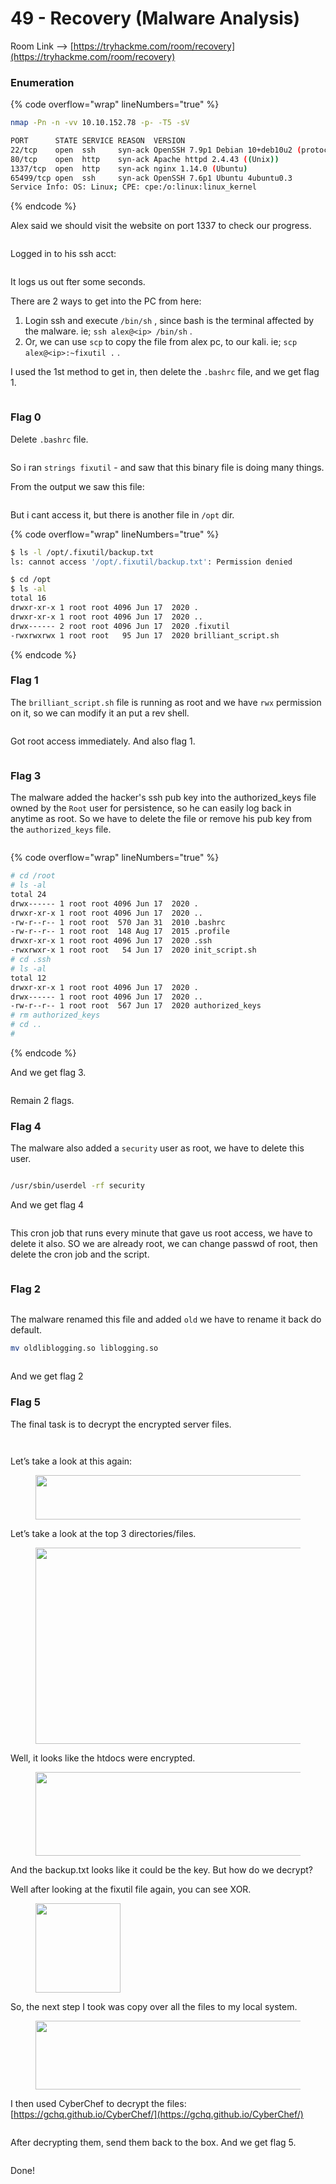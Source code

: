# 49 - Recovery (Malware Analysis)

Room Link --> [https://tryhackme.com/room/recovery](https://tryhackme.com/room/recovery)

### Enumeration

{% code overflow="wrap" lineNumbers="true" %}
```bash
nmap -Pn -n -vv 10.10.152.78 -p- -T5 -sV

PORT      STATE SERVICE REASON  VERSION
22/tcp    open  ssh     syn-ack OpenSSH 7.9p1 Debian 10+deb10u2 (protocol 2.0)
80/tcp    open  http    syn-ack Apache httpd 2.4.43 ((Unix))
1337/tcp  open  http    syn-ack nginx 1.14.0 (Ubuntu)
65499/tcp open  ssh     syn-ack OpenSSH 7.6p1 Ubuntu 4ubuntu0.3
Service Info: OS: Linux; CPE: cpe:/o:linux:linux_kernel
```
{% endcode %}

Alex said we should visit the website on port 1337 to check our progress.

<figure><img src=".gitbook/assets/image (16).png" alt=""><figcaption></figcaption></figure>

Logged in to his ssh acct:

<figure><img src=".gitbook/assets/image (17).png" alt=""><figcaption></figcaption></figure>

It logs us out fter some seconds.

There are 2 ways to get into the PC from here:

1. Login ssh and execute `/bin/sh` , since bash is the terminal affected by the malware. ie;  `ssh alex@<ip> /bin/sh` .
2. Or, we can use `scp` to copy the file from alex pc, to our kali. ie; `scp alex@<ip>:~fixutil .` .

I used the 1st method to get in, then delete the `.bashrc` file, and we get flag 1.

<figure><img src=".gitbook/assets/image (8) (1) (1) (1) (1) (1) (1) (1).png" alt=""><figcaption></figcaption></figure>

### Flag 0

Delete `.bashrc` file.

<figure><img src=".gitbook/assets/image (1) (1) (1) (1) (1) (1) (1) (1) (1) (1) (1) (1) (1) (1) (1).png" alt=""><figcaption></figcaption></figure>

So i ran `strings fixutil` - and saw that this binary file is doing many things.

From the output we saw this file:

<figure><img src=".gitbook/assets/image (2) (1) (1) (1) (1) (1) (1) (1) (1) (1) (1) (1) (1) (1).png" alt=""><figcaption></figcaption></figure>

But i cant access it, but there is another file in `/opt` dir.

{% code overflow="wrap" lineNumbers="true" %}
```bash
$ ls -l /opt/.fixutil/backup.txt
ls: cannot access '/opt/.fixutil/backup.txt': Permission denied

$ cd /opt
$ ls -al
total 16
drwxr-xr-x 1 root root 4096 Jun 17  2020 .
drwxr-xr-x 1 root root 4096 Jun 17  2020 ..
drwx------ 2 root root 4096 Jun 17  2020 .fixutil
-rwxrwxrwx 1 root root   95 Jun 17  2020 brilliant_script.sh
```
{% endcode %}

### Flag 1

The `brilliant_script.sh` file is running as root and we have `rwx` permission on it, so we can modify it an put a rev shell.

<figure><img src=".gitbook/assets/image (3) (1) (1) (1) (1) (1) (1) (1) (1) (1) (1) (1) (1) (1).png" alt=""><figcaption></figcaption></figure>

Got root access immediately. And also flag 1.

<figure><img src=".gitbook/assets/image (4) (1) (1) (1) (1) (1) (1) (1) (1) (1) (1) (1) (1).png" alt=""><figcaption></figcaption></figure>

### Flag 3

The malware added the hacker's ssh pub key into the authorized\_keys file owned by the `Root` user for persistence, so he can easily log back in anytime as root. So we have to delete the file or remove his pub key from the `authorized_keys` file.

<figure><img src=".gitbook/assets/image (5) (1) (1) (1) (1) (1) (1) (1) (1) (1) (1) (1) (1).png" alt=""><figcaption></figcaption></figure>

{% code overflow="wrap" lineNumbers="true" %}
```bash
# cd /root
# ls -al
total 24
drwx------ 1 root root 4096 Jun 17  2020 .
drwxr-xr-x 1 root root 4096 Jun 17  2020 ..
-rw-r--r-- 1 root root  570 Jan 31  2010 .bashrc
-rw-r--r-- 1 root root  148 Aug 17  2015 .profile
drwxr-xr-x 1 root root 4096 Jun 17  2020 .ssh
-rwxrwxr-x 1 root root   54 Jun 17  2020 init_script.sh
# cd .ssh
# ls -al
total 12
drwxr-xr-x 1 root root 4096 Jun 17  2020 .
drwx------ 1 root root 4096 Jun 17  2020 ..
-rw-r--r-- 1 root root  567 Jun 17  2020 authorized_keys
# rm authorized_keys
# cd ..
# 
```
{% endcode %}

And we get flag 3.

<figure><img src=".gitbook/assets/image (6) (1) (1) (1) (1) (1) (1) (1) (1) (1) (1) (1) (1).png" alt=""><figcaption></figcaption></figure>

Remain 2 flags.

### Flag 4

The malware also added a `security` user as root, we have to delete this user.

<figure><img src=".gitbook/assets/image (7) (1) (1) (1) (1) (1) (1) (1) (1) (1).png" alt=""><figcaption></figcaption></figure>

```bash
/usr/sbin/userdel -rf security 
```

And we get flag 4

<figure><img src=".gitbook/assets/image (8) (1) (1) (1) (1) (1) (1) (1) (1).png" alt=""><figcaption></figcaption></figure>

This cron job that runs every minute that gave us root access, we have to delete it also. SO we are already root, we can change passwd of root, then delete the cron job and the script.

<figure><img src=".gitbook/assets/image (9) (1) (1) (1) (1) (1).png" alt=""><figcaption></figcaption></figure>

### Flag 2

<figure><img src=".gitbook/assets/image (10) (1) (1) (1) (1).png" alt=""><figcaption></figcaption></figure>

The malware renamed this file and added `old` we have to rename it back do default.

```bash
mv oldliblogging.so liblogging.so
```

<figure><img src=".gitbook/assets/image (11) (1) (1) (1).png" alt=""><figcaption></figcaption></figure>

And we get flag 2

### Flag 5

The final task is to decrypt the encrypted server files.

<figure><img src=".gitbook/assets/image (12) (1).png" alt=""><figcaption></figcaption></figure>

<figure><img src=".gitbook/assets/image (13) (1).png" alt=""><figcaption></figcaption></figure>

Let’s take a look at this again:

<figure><img src="https://gameofpwnz.com/wp-content/uploads/2020/08/logging.png" alt="" height="71" width="521"><figcaption></figcaption></figure>

Let’s take a look at the top 3 directories/files.

<figure><img src="https://gameofpwnz.com/wp-content/uploads/2020/08/encrypted.png" alt="" height="314" width="629"><figcaption></figcaption></figure>

Well, it looks like the htdocs were encrypted.

<figure><img src="https://gameofpwnz.com/wp-content/uploads/2020/08/backup.png" alt="" height="134" width="617"><figcaption></figcaption></figure>

And the backup.txt looks like it could be the key. But how do we decrypt?

Well after looking at the fixutil file again, you can see XOR.

<figure><img src="https://gameofpwnz.com/wp-content/uploads/2020/08/xor.png" alt="" height="143" width="136"><figcaption></figcaption></figure>

So, the next step I took was copy over all the files to my local system.

<figure><img src="https://gameofpwnz.com/wp-content/uploads/2020/08/scphtdocs.png" alt="" height="110" width="772"><figcaption></figcaption></figure>

I then used CyberChef to decrypt the files: [https://gchq.github.io/CyberChef/](https://gchq.github.io/CyberChef/)

<figure><img src=".gitbook/assets/image (14) (1).png" alt=""><figcaption></figcaption></figure>

After decrypting them, send them back to the box. And we get flag 5.

<figure><img src=".gitbook/assets/image (15).png" alt=""><figcaption></figcaption></figure>

Done!

